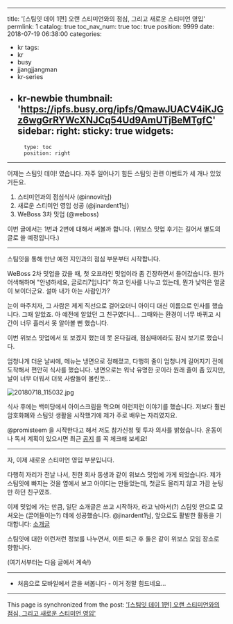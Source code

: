 
---
title: '[스팀잇 데이 1편] 오랜 스티미언와의 점심, 그리고 새로운 스티미언 영입'
permlink: 1
catalog: true
toc_nav_num: true
toc: true
position: 9999
date: 2018-07-19 06:38:00
categories:
- kr
tags:
- kr
- busy
- jjangjjangman
- kr-series
- kr-newbie
thumbnail: 'https://ipfs.busy.org/ipfs/QmawJUACV4iKJGz6wgGrRYWcXNJCq54Ud9AmUTjBeMTgfC'
sidebar:
    right:
        sticky: true
widgets:
    -
        type: toc
        position: right
---


어제는 스팀잇 데이! 였습니다. 자주 일어나기 힘든 스팀잇 관련 이벤트가 세 개나 있었거든요.

1. 스티미언과의 점심식사 (@innovit님)
2. 새로운 스티미언 영입 성공 (@jinardent1님)
3. WeBoss 3차 밋업 (@weboss)

이번 글에서는 1번과 2번에 대해서 써볼까 합니다. (위보스 밋업 후기는 길어서 별도의 글로 쓸 예정입니다.)

---

스팀잇을 통해 만난 예전 지인과의 점심 부분부터 시작합니다.

WeBoss 2차 밋업을 갔을 때, 첫 오프라인 밋업이라 좀 긴장하면서 들어갔습니다. 뭔가 어색해하며 "안녕하세요, 글로리7입니다" 하고 인사를 나누고 있는데, 뭔가 낯익은 얼굴이 보이더군요. 설마 내가 아는 사람인가?

눈이 마주치자, 그 사람은 제게 직선으로 걸어오더니 아이디 대신 이름으로 인사를 했습니다. 그때 알았죠. 아 예전에 알았던 그 친구였다니... 그때와는 환경이 너무 바뀌고 시간이 너무 흘러서 못 알아볼 뻔 했습니다.

이번 위보스 밋업에서 또 보겠지 했는데 못 온다길래, 점심때에라도 잠시 보기로 했습니다. 

엄청나게 더운 날씨에, 메뉴는 냉면으로 정해졌고, 다행히 줄이 엄청나게 길어지기 전에 도착해서 편안히 식사를 했습니다. 냉면으로는 워낙 유명한 곳이라 원래 줄이 좀 있지만, 날이 너무 더워서 더욱 사람들이 몰린듯...

![20180718_115032.jpg](https://ipfs.busy.org/ipfs/QmawJUACV4iKJGz6wgGrRYWcXNJCq54Ud9AmUTjBeMTgfC)

식사 후에는 백미당에서 아이스크림을 먹으며 이런저런 이야기를 했습니다. 저보다 훨씬 암호화폐와 스팀잇 생활을 시작했기에 제가 주로 배우는 자리였지요.

@promisteem 을 시작한다고 해서 저도 참가신청 및 투자 의사를 밝혔습니다. 운동이나 독서 계획이 있으시면 최근 [공지](https://steemit.com/promisteem/@promisteem/3-1-1-1-7-21-7-22) 를 꼭 체크해 보세요! 

---

자, 이제 새로운 스티미언 영입 부분입니다.

다행히 자리가 전날 나서, 친한 회사 동생과 같이 위보스 밋업에 가게 되었습니다. 제가 스팀잇에 빠지는 것을 옆에서 보고 아이디는 만들었는데, 첫글도 올리지 않고 가끔 눈팅만 하던 친구였죠.

이제 밋업에 가는 만큼, 일단 소개글은 쓰고 시작하자, 라고 낚아서(?) 스팀잇 안으로 모셔오는 (끌어들이는?) 데에 성공했습니다. @jinardent1님, 앞으로도 활발한 활동을 기대합니다: [소개글](https://steemit.com/kr-newbie/@jinardent1/vzzra)

스팀잇에 대한 이런저런 정보를 나누면서, 이른 퇴근 후 둘은 같이 위보스 모임 장소로 향합니다. 

(여기서부터는 다음 글에서 계속!)

---

* 처음으로 모바일에서 글을 써봅니다 - 이거 정말 힘드네요...





- - -

This page is synchronized from the post: ['[스팀잇 데이 1편] 오랜 스티미언와의 점심, 그리고 새로운 스티미언 영입'](https://steemit.com/@glory7/1)
